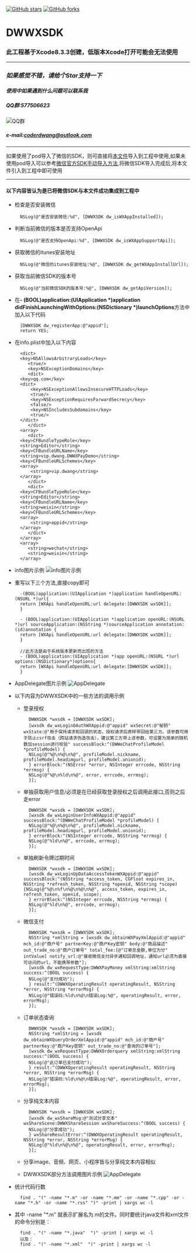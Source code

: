 [![GitHub stars](https://img.shields.io/github/stars/dwanghello/DWWXSDK.svg)](https://github.com/asiosldh/DWWXSDK/stargazers)
[![GitHub forks](https://img.shields.io/github/forks/dwanghello/DWWXSDK.svg)](https://github.com/asiosldh/DWWXSDK/forkgazers)
# DWWXSDK
### 此工程基于Xcode8.3.3创建，低版本Xcode打开可能会无法使用

---

### *如果感觉不错，请给个Star支持一下*
#### *使用中如果遇到什么问题可以联系我*
##### *QQ群:577506623*
![QQ群](https://github.com/dwanghello/DWTransform/blob/master/QQ群.png)
##### *e-mail:coderdwang@outlook.com*

---
如果使用了pod导入了微信的SDK，则可直接将[本文件](https://github.com/dwanghello/DWWXSDK/tree/master/DWWXSDK)导入到工程中使用,如果未使用pod导入可以参考[微信官方SDK手动导入方法](https://open.weixin.qq.com/cgi-bin/showdocument?action=dir_list&t=resource/res_list&verify=1&id=1417694084&token=&lang=zh_CN),将微信SDK导入完成后,将本文件引入到工程中即可使用

---
#### 以下内容皆认为是已将微信SDK与本文件成功集成到工程中
- 检查是否安装微信

        NSLog(@"是否安装微信:%d", [DWWXSDK dw_isWXAppInstalled]);
- 判断当前微信的版本是否支持OpenApi

        NSLog(@"是否支持OpenApi:%d", [DWWXSDK dw_isWXAppSupportApi]);
- 获取微信的itunes安装地址

        NSLog(@"微信的itunes安装地址:%@", [DWWXSDK dw_getWXAppInstallUrl]);
        
- 获取当前微信SDK的版本号

        NSLog(@"当前微信SDK的版本号:%@", [DWWXSDK dw_getApiVersion]);
- 在<strong>- (BOOL)application:(UIApplication *)application didFinishLaunchingWithOptions:(NSDictionary *)launchOptions</strong>方法中加入以下代码

        [DWWXSDK dw_registerApp:@"appid"];
        return YES;

- 在info.plist中加入以下内容
        
        <dict>
        <key>NSAllowsArbitraryLoads</key>
	       <true/>
	       <key>NSExceptionDomains</key>
	       <dict>
		<key>qq.com</key>
		<dict>
			<key>NSExceptionAllowsInsecureHTTPLoads</key>
			<true/>
			<key>NSExceptionRequiresForwardSecrecy</key>
			<false/>
			<key>NSIncludesSubdomains</key>
			<true/>
		</dict>
	       </dict>
        <array>
	       <dict>
		<key>CFBundleTypeRole</key>
		<string>Editor</string>
		<key>CFBundleURLName</key>
		<string>vip.dwang.DWWXPayDemo</string>
		<key>CFBundleURLSchemes</key>
		<array>
			<string>vip.dwang</string>
		</array>
	       </dict>
	       <dict>
		<key>CFBundleTypeRole</key>
		<string>Editor</string>
		<key>CFBundleURLName</key>
		<string>weixin</string>
		<key>CFBundleURLSchemes</key>
		<array>
			<string>appid</string>
		</array>
	       </dict>
        </array>
        <array>
	       <string>wechat</string>
	       <string>weixin</string>
        </array>
- info图片示例
![info图片示例](https://github.com/dwanghello/DWWXSDK/blob/master/示例/info.png)



- 重写以下三个方法,直接copy即可
    
        -(BOOL)application:(UIApplication *)application handleOpenURL:(NSURL *)url{
        return [WXApi handleOpenURL:url delegate:[DWWXSDK wxSDK]];
        }

        - (BOOL)application:(UIApplication *)application openURL:(NSURL *)url sourceApplication:(NSString *)sourceApplication annotation:(id)annotation {
        return [WXApi handleOpenURL:url delegate:[DWWXSDK wxSDK]];
        }
     
        //此方法是由于系统版本更新而出现的方法
        - (BOOL)application:(UIApplication *)app openURL:(NSURL *)url options:(NSDictionary*)options{
        return [WXApi handleOpenURL:url delegate:[DWWXSDK wxSDK]];
        }    
- AppDelegate图片示例
![AppDelegate](https://github.com/dwanghello/DWWXSDK/blob/master/示例/AppDelegate.png)

- 以下内容为DWWXSDK中的一些方法的调用示例
    - 登录授权
            
            DWWXSDK *wxsdk = [DWWXSDK wxSDK];
            [wxsdk dw_wxLoginOAuthWXAppid:@"appid" wxSecret:@"秘钥" wxState:@"用于保持请求和回调的状态，授权请求后原样带回给第三方。该参数可用于防止csrf攻击（跨站请求伪造攻击），建议第三方带上该参数，可设置为简单的随机数加session进行校验" successBlock:^(DWWeChatProfileModel *profileModel) {
            NSLog(@"%@\n%@\n%@", profileModel.nickname, profileModel.headimgurl, profileModel.unionid);
            } errorBlock:^(NSError *error, NSInteger errcode, NSString *errmsg) {
            NSLog(@"%@\n%ld\n%@", error, errcode, errmsg);
            }];
    - 单独获取用户信息/必须是在已经获取登录授权之后调用此接口,否则之后走error
            
            DWWXSDK *wxsdk = [DWWXSDK wxSDK];
            [wxsdk dw_wxLoginUserInfoWXAppid:@"appid" successBlock:^(DWWeChatProfileModel *profileModel) {
            NSLog(@"%@\n%@\n%@", profileModel.nickname, profileModel.headimgurl, profileModel.unionid);
            } errorBlock:^(NSInteger errcode, NSString *errmsg) {
            NSLog(@"%ld\n%@", errcode, errmsg);
            }];
    - 单独刷新令牌过期时间
        
            DWWXSDK *wxsdk = [DWWXSDK wxSDK];
            [wxsdk dw_wxLoginUpDataAccessTokenWXAppid:@"appid" successBlock:^(NSString *access_token, CGFloat expires_in, NSString *refresh_token, NSString *openid, NSString *scope) {NSLog(@"%@\n%f\n%@\n%@\n%@", access_token, expires_in, refresh_token, openid, scope);
            } errorBlock:^(NSInteger errcode, NSString *errmsg) {
            NSLog(@"%ld\n%@", errcode, errmsg);
            }];
    - 微信支付
    
            DWWXSDK *wxsdk = [DWWXSDK wxSDK];
            NSString *xmlString = [wxsdk dw_obtainWXPayXmlAppid:@"appid" mch_id:@"商户号" partnerKey:@"商户Key密钥" body:@"商品描述" out_trade_no:@"商户订单号" total_fee:[@"订单总金额,单位为分" intValue] notify_url:@"接收微信支付异步通知回调地址，通知url必须为直接可访问的url，不能携带参数"];
            [wxsdk dw_wxRequestType:DWWXPayMoney xmlString:xmlString success:^(BOOL success) {
            NSLog(@"支付成功");
            } result:^(DWWXOperatingResult operatingResult, NSString *error, NSString *errorMsg) {
            NSLog(@"错误码:%ld\n%@\n错误Log:%@", operatingResult, error, errorMsg);
            }];
    - 订单状态查询

            DWWXSDK *wxsdk = [DWWXSDK wxSDK];
            NSString *xmlString = [wxsdk dw_obtainWXQueryOrderXmlAppid:@"appid" mch_id:@"商户号" partnerKey:@"商户Key密钥" out_trade_no:@"查询的订单号"];
            [wxsdk dw_wxRequestType:DWWXOrderquery xmlString:xmlString success:^(BOOL success) {
            NSLog(@"此订单已支付成功");
            } result:^(DWWXOperatingResult operatingResult, NSString *error, NSString *errorMsg) {
            NSLog(@"错误码:%ld\n%@\n错误Log:%@", operatingResult, error, errorMsg);
            }];
    - 分享纯文本内容
        
            DWWXSDK *wxsdk = [DWWXSDK wxSDK];
            [wxsdk dw_wxShareMsg:@"测试分享文本" wxShareScene:DWWXShareSession wxShareSuccess:^(BOOL success) {
            NSLog(@"分享成功");
            } wxShareResultError:^(DWWXOperatingResult operatingResult, NSString *error, NSString *errorMsg) {
            NSLog(@"%ld\n%@\n%@", operatingResult, error, errorMsg);
            }];
    - 分享image、音频、网页、小程序皆与分享纯文本内容相似
    - DWWXSDK部分方法调用图片示例
    ![AppDelegate](https://github.com/dwanghello/DWWXSDK/blob/master/示例/DWWXSDK部分方法调用示例.png)

- 统计代码行数

		find . "(" -name "*.m" -or -name "*.mm" -or -name "*.cpp" -or -name "*.h" -or -name "*.rss" ")" -print | xargs wc -l
- 其中 -name  "*.m" 就表示扩展名为.m的文件。同时要统计java文件和xml文件的命令分别是：

		find . "(" -name "*.java"  ")" -print | xargs wc -l
		以及：
		find . "(" -name "*.xml"  ")" -print | xargs wc -l


